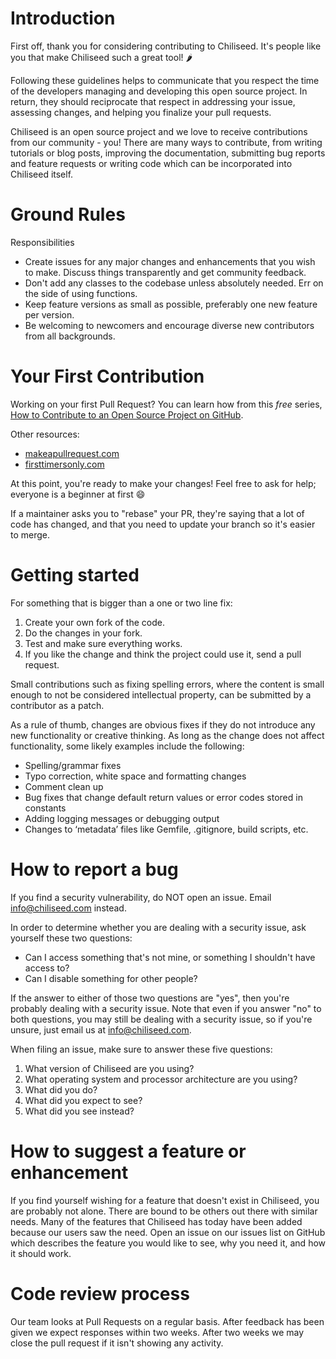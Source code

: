 # Introduction

First off, thank you for considering contributing to Chiliseed. It's people like you that make Chiliseed such a great tool! :hot_pepper:

Following these guidelines helps to communicate that you respect the time of the developers managing and developing this open source project. In return, they should reciprocate that respect in addressing your issue, assessing changes, and helping you finalize your pull requests.

Chiliseed is an open source project and we love to receive contributions from our community - you! There are many ways to contribute, from writing tutorials or blog posts, improving the documentation, submitting bug reports and feature requests or writing code which can be incorporated into Chiliseed itself.

# Ground Rules

Responsibilities

* Create issues for any major changes and enhancements that you wish to make. Discuss things transparently and get community feedback.
* Don't add any classes to the codebase unless absolutely needed. Err on the side of using functions.
* Keep feature versions as small as possible, preferably one new feature per version.
* Be welcoming to newcomers and encourage diverse new contributors from all backgrounds.

# Your First Contribution

Working on your first Pull Request? You can learn how from this *free* series, [How to Contribute to an Open Source Project on GitHub](https://egghead.io/series/how-to-contribute-to-an-open-source-project-on-github).

Other resources: 
* [makeapullrequest.com](http://makeapullrequest.com/)
* [firsttimersonly.com](http://www.firsttimersonly.com/)

At this point, you're ready to make your changes! Feel free to ask for help; everyone is a beginner at first :smile:

If a maintainer asks you to "rebase" your PR, they're saying that a lot of code has changed, and that you need to update your branch so it's easier to merge.

# Getting started

For something that is bigger than a one or two line fix:
1. Create your own fork of the code.
2. Do the changes in your fork.
3. Test and make sure everything works.
4. If you like the change and think the project could use it, send a pull request.

Small contributions such as fixing spelling errors, where the content is small enough to not be considered intellectual property, can be submitted by a contributor as a patch.

As a rule of thumb, changes are obvious fixes if they do not introduce any new functionality or creative thinking. As long as the change does not affect functionality, some likely examples include the following:
* Spelling/grammar fixes
* Typo correction, white space and formatting changes
* Comment clean up
* Bug fixes that change default return values or error codes stored in constants
* Adding logging messages or debugging output
* Changes to ‘metadata’ files like Gemfile, .gitignore, build scripts, etc.

# How to report a bug

If you find a security vulnerability, do NOT open an issue. Email info@chiliseed.com instead.

In order to determine whether you are dealing with a security issue, ask yourself these two questions:
* Can I access something that's not mine, or something I shouldn't have access to?
* Can I disable something for other people?

If the answer to either of those two questions are "yes", then you're probably dealing with a security issue. Note that even if you answer "no" to both questions, you may still be dealing with a security issue, so if you're unsure, just email us at info@chiliseed.com.

When filing an issue, make sure to answer these five questions:

1. What version of Chiliseed are you using?
2. What operating system and processor architecture are you using?
3. What did you do?
4. What did you expect to see?
5. What did you see instead?

# How to suggest a feature or enhancement

If you find yourself wishing for a feature that doesn't exist in Chiliseed, you are probably not alone. There are bound to be others out there with similar needs. Many of the features that Chiliseed has today have been added because our users saw the need. Open an issue on our issues list on GitHub which describes the feature you would like to see, why you need it, and how it should work.

# Code review process

Our team looks at Pull Requests on a regular basis. After feedback has been given we expect responses within two weeks. After two weeks we may close the pull request if it isn't showing any activity.
